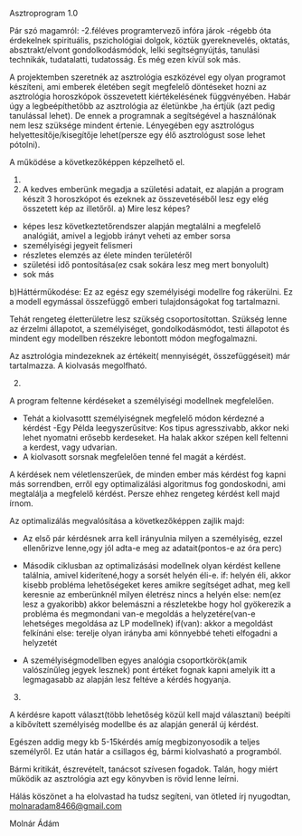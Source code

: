 Asztroprogram 1.0

Pár szó magamról: 
-2.féléves programtervező infóra járok
-régebb óta érdekelnek spirituális, pszichológiai dolgok, köztük gyereknevelés, oktatás, absztrakt/elvont gondolkodásmódok, lelki segítségnyújtás, tanulási technikák, tudatalatti, tudatosság. És még ezen kívül sok más. 

A projektemben szeretnék az asztrológia eszközével egy olyan programot készíteni, ami emberek életében segít megfelelő döntéseket hozni az asztrológia horoszkópok összevetett kiértékelésének  függvényében. 
Habár úgy a legbeépíthetőbb az asztrológia az életünkbe ,ha értjük (azt pedig tanulással lehet). De ennek a programnak a segítségével a használónak nem lesz szüksége mindent értenie. 
Lényegében egy asztrológus helyettesítője/kisegítője lehet(persze egy élő asztrológust sose lehet pótolni).

A működése a következőképpen képzelhető el. 

1.
2.  A kedves emberünk megadja a születési adatait, ez alapján a program készít 3 horoszkópot és ezeknek az összevetéséből lesz egy elég összetett kép az illetőről. 
a) Mire lesz képes?
- képes lesz következtetőrendszer alapján megtalálni a megfelelő analógiát, amivel a legjobb irányt veheti az ember sorsa
- személyiségi jegyeit felismeri
- részletes elemzés az élete minden területéről
- születési idő pontosítása(ez csak sokára lesz meg mert bonyolult) 
- sok más

b)Háttérműkodése:
Ez az egész egy személyiségi modellre fog rákerülni. 
Ez a modell egymással összefüggő emberi tulajdonságokat fog tartalmazni. 

Tehát rengeteg életterületre lesz szükség csoportosítottan.
Szükség lenne az érzelmi állapotot, a személyiséget, gondolkodásmódot, testi állapotot és mindent egy modellben részekre lebontott módon megfogalmazni. 

Az asztrológia mindezeknek az értékeit( mennyiségét, összefüggéseit) már tartalmazza. A kiolvasás megolfható.

2.
A program feltenne kérdéseket a személyiségi modellnek megfelelően.
- Tehát a kiolvasottt személyiségnek megfelelő módon kérdezné a kérdést 
-Egy Példa leegyszerűsitve:
  Kos tipus agresszivabb, akkor neki lehet nyomatni erősebb kerdeseket. 
  Ha halak akkor szépen kell feltenni a kerdest, vagy udvarian. 
- A kiolvasott sorsnak megfelelően tenné fel magát a kérdést. 

A kérdések nem véletlenszerűek, de minden ember más kérdést fog kapni más sorrendben, erről egy optimalizálási algoritmus fog gondoskodni, ami
megtalálja a megfelelő kérdést. Persze ehhez rengeteg kérdést kell majd írnom. 

Az optimalizálás megvalósítása a következőképpen zajlik majd:
- Az első pár kérdésnek arra kell irányulnia milyen a személyiség, ezzel ellenőrizve lenne,ogy jól adta-e meg az adatait(pontos-e az óra perc)
- Második ciklusban az optimalizásási modellnek olyan kérdést kellene találnia, amivel kiderítené,hogy a sorsét helyén éli-e.
  if: helyén éli, akkor kisebb probléma lehetőségeket keres amikre segítséget adhat, meg kell keresnie az emberünknél milyen életrész nincs a helyén
  else: nem(ez lesz a gyakoribb) akkor belemászni a részletekbe hogy hol gyökerezik a probléma és megmondani van-e megoldás a helyzetére(van-e lehetséges megoldása az LP modellnek)
       if(van): akkor a megoldást felkínáni 
       else: terelje olyan irányba ami könnyebbé teheti elfogadni a helyzetét

- A személyiségmodellben egyes analógia csoportkörök(amik valószínűleg jegyek lesznek) pont értéket fognak kapni amelyik itt a legmagasabb az alapján lesz feltéve a kérdés hogyanja.


3.
A kérdésre kapott választ(több lehetőség közül kell majd választani) beépíti a kibővített személyiség modellbe és az alapján generál új kérdést. 

Egészen addig megy kb 5-15kérdés amíg megbizonyosodik a teljes személyről. Ez után határ a csillagos ég, bármi kiolvasható a programból.


Bármi kritikát, észrevételt, tanácsot szívesen fogadok. 
Talán, hogy miért működik az asztrológia azt egy könyvben is rövid lenne leírni. 


Hálás köszönet a ha elolvastad ha tudsz segíteni, van ötleted írj nyugodtan, molnaradam8466@gmail.com 

Molnár Ádám
